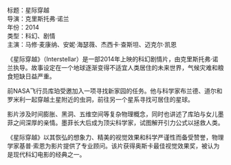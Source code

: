 标题：星际穿越  
导演：克里斯托弗·诺兰  
年份：2014  
类型：科幻、剧情  
主演：马修·麦康纳、安妮·海瑟薇、杰西卡·查斯坦、迈克尔·凯恩

《星际穿越》（Interstellar）是一部2014年上映的科幻剧情片，由克里斯托弗·诺兰执导。故事设定在一个地球逐渐变得不适宜人类居住的未来世界，气候灾难和粮食短缺日益严重。

前NASA飞行员库珀受邀加入一项寻找新家园的任务。他与科学家布兰德、道尔和罗米利一起穿越土星附近的虫洞，前往另一个星系寻找可居住的星球。

影片涉及时间膨胀、黑洞、五维空间等复杂物理概念，同时也讲述了库珀与女儿墨菲之间深厚的亲情。墨菲长大后成为顶尖科学家，试图解开引力公式以拯救人类。

《星际穿越》以其恢弘的想象力、精美的视觉效果和科学严谨性而备受赞誉，物理学家基普·索恩为影片提供了专业顾问。该片获得奥斯卡最佳视觉效果奖，被认为是现代科幻电影的经典之一。
